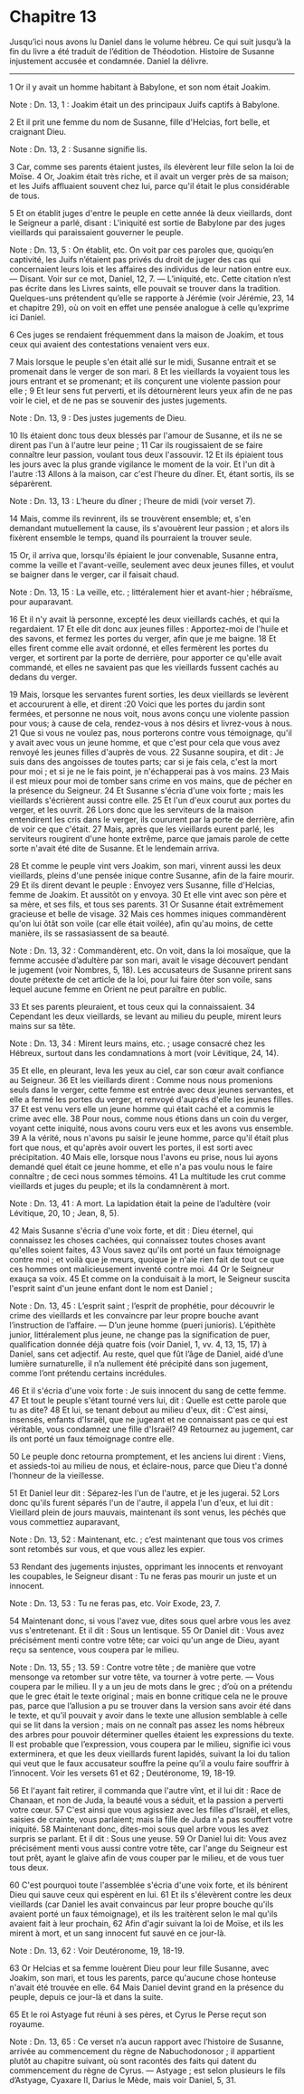 # Chapitre 13

Jusqu’ici nous avons lu Daniel dans le volume hébreu. Ce qui suit jusqu’à la fin du livre a été traduit de l’édition de Théodotion.
Histoire de Susanne injustement accusée et condamnée.
Daniel la délivre.

***

1 Or il y avait un homme habitant à Babylone, et son nom était Joakim.

<span class="bible-note">Note : </span> Dn. 13, 1 : Joakim était un des principaux Juifs captifs à Babylone.

2 Et il prit une femme du nom de Susanne, fille d'Helcias, fort belle, et craignant Dieu.

<span class="bible-note">Note : </span> Dn. 13, 2 : Susanne signifie lis.

3 Car, comme ses parents étaient justes, ils élevèrent leur fille selon la loi de Moïse. 4 Or, Joakim était très riche, et il avait un verger près de sa maison; et les Juifs affluaient souvent chez lui, parce qu'il était le plus considérable de tous.


5 Et on établit juges d'entre le peuple en cette année là deux vieillards, dont le Seigneur a parlé, disant : L'iniquité est sortie de Babylone par des juges vieillards qui paraissaient gouverner le peuple.

<span class="bible-note">Note : </span> Dn. 13, 5 : On établit, etc. On voit par ces paroles que, quoiqu’en captivité, les Juifs n’étaient pas privés du droit de juger des cas qui concernaient leurs lois et les affaires des individus de leur nation entre eux. ― Disant. Voir sur ce mot, Daniel, 12, 7. ― L’iniquité, etc. Cette citation n’est pas écrite dans les Livres saints, elle pouvait se trouver dans la tradition. Quelques-uns prétendent qu’elle se rapporte à Jérémie (voir Jérémie, 23, 14 et chapitre 29), où on voit en effet une pensée analogue à celle qu’exprime ici Daniel.

6 Ces juges se rendaient fréquemment dans la maison de Joakim, et tous ceux qui avaient des contestations venaient vers eux.

7 Mais lorsque le peuple s'en était allé sur le midi, Susanne entrait et se promenait dans le verger de son mari. 8 Et les vieillards la voyaient tous les jours entrant et se promenant; et ils conçurent une violente passion pour elle ; 9 Et leur sens fut perverti, et ils détournèrent leurs yeux afin de ne pas voir le ciel, et de ne pas se souvenir des justes jugements.

<span class="bible-note">Note : </span> Dn. 13, 9 : Des justes jugements de Dieu.

10 Ils étaient donc tous deux blessés par l'amour de Susanne, et ils ne se dirent pas l'un à l'autre leur peine ; 11 Car ils rougissaient de se faire connaître leur passion, voulant tous deux l'assouvir. 12 Et ils épiaient tous les jours avec la plus grande vigilance le moment de la voir. Et l'un dit à l'autre :13 Allons à la maison, car c'est l'heure du dîner. Et, étant sortis, ils se séparèrent.

<span class="bible-note">Note : </span> Dn. 13, 13 : L’heure du dîner ; l’heure de midi (voir verset 7).

14 Mais, comme ils revinrent, ils se trouvèrent ensemble; et, s'en demandant mutuellement la cause, ils s'avouèrent leur passion ; et alors ils fixèrent ensemble le temps, quand ils pourraient la trouver seule.


15 Or, il arriva que, lorsqu'ils épiaient le jour convenable, Susanne entra, comme la veille et l'avant-veille, seulement avec deux jeunes filles, et voulut se baigner dans le verger, car il faisait chaud.

<span class="bible-note">Note : </span> Dn. 13, 15 : La veille, etc. ; littéralement hier et avant-hier ; hébraïsme, pour auparavant.

16 Et il n'y avait là personne, excepté les deux vieillards cachés, et qui la regardaient. 17 Et elle dit donc aux jeunes filles : Apportez-moi de l'huile et des savons, et fermez les portes du verger, afin que je me baigne. 18 Et elles firent comme elle avait ordonné, et elles fermèrent les portes du verger, et sortirent par la porte de derrière, pour apporter ce qu'elle avait commandé, et elles ne savaient pas que les vieillards fussent cachés au dedans du verger.


19 Mais, lorsque les servantes furent sorties, les deux vieillards se levèrent et accoururent à elle, et dirent :20 Voici que les portes du jardin sont fermées, et personne ne nous voit, nous avons conçu une violente passion pour vous; à cause de cela, rendez-vous à nos désirs et livrez-vous à nous. 21 Que si vous ne voulez pas, nous porterons contre vous témoignage, qu'il y avait avec vous un jeune homme, et que c'est pour cela que vous avez renvoyé les jeunes filles d'auprès de vous. 22 Susanne soupira, et dit : Je suis dans des angoisses de toutes parts; car si je fais cela, c'est la mort pour moi ; et si je ne le fais point, je n'échapperai pas à vos mains. 23 Mais il est mieux pour moi de tomber sans crime en vos mains, que de pécher en la présence du Seigneur. 24 Et Susanne s'écria d'une voix forte ; mais les vieillards s'écrièrent aussi contre elle. 25 Et l'un d'eux courut aux portes du verger, et les ouvrit. 26 Lors donc que les serviteurs de la maison entendirent les cris dans le verger, ils coururent par
la porte de derrière, afin de voir ce que c'était. 27 Mais, après que les vieillards eurent parlé, les serviteurs rougirent d'une honte extrême, parce que jamais parole de cette sorte n'avait été dite de Susanne. Et le lendemain arriva.


28 Et comme le peuple vint vers Joakim, son mari, vinrent aussi les deux vieillards, pleins d'une pensée inique contre Susanne, afin de la faire mourir. 29 Et ils dirent devant le peuple : Envoyez vers Susanne, fille d'Helcias, femme de Joakim. Et aussitôt on y envoya. 30 Et elle vint avec son père et sa mère, et ses fils, et tous ses parents. 31 Or Susanne était extrêmement gracieuse et belle de visage. 32 Mais ces hommes iniques commandèrent qu'on lui ôtât son voile (car elle était voilée), afin qu'au moins, de cette manière, ils se rassasiassent de sa beauté.

<span class="bible-note">Note : </span> Dn. 13, 32 : Commandèrent, etc. On voit, dans la loi mosaïque, que la femme accusée d’adultère par son mari, avait le visage découvert pendant le jugement (voir Nombres, 5, 18). Les accusateurs de Susanne prirent sans doute prétexte de cet article de la loi, pour lui faire ôter son voile, sans lequel aucune femme en Orient ne peut paraître en public.

33 Et ses parents pleuraient, et tous ceux qui la connaissaient. 34 Cependant les deux vieillards, se levant au milieu du peuple, mirent leurs mains sur sa tête.

<span class="bible-note">Note : </span> Dn. 13, 34 : Mirent leurs mains, etc. ; usage consacré chez les Hébreux, surtout dans les condamnations à mort (voir Lévitique, 24, 14).

35 Et elle, en pleurant, leva les yeux au ciel, car son cœur avait confiance au Seigneur. 36 Et les vieillards dirent : Comme nous nous promenions seuls dans le verger, cette femme est entrée avec deux jeunes servantes, et elle a fermé les portes du verger, et renvoyé d'auprès d'elle les jeunes filles. 37 Et est venu vers elle un jeune homme qui était caché et a commis le crime avec elle. 38 Pour nous, comme nous étions dans un coin du verger, voyant cette iniquité, nous avons couru vers eux et les avons vus ensemble. 39 A la vérité, nous n'avons pu saisir le jeune homme, parce qu'il était plus fort que nous, et qu'après avoir ouvert les portes, il est sorti avec précipitation. 40 Mais elle, lorsque nous l'avons eu prise, nous lui ayons demandé quel était ce jeune homme, et elle n'a pas voulu nous le faire connaître ; de ceci nous sommes témoins. 41 La multitude les crut comme vieillards et juges du peuple; et ils la condamnèrent à mort.

<span class="bible-note">Note : </span> Dn. 13, 41 : A mort. La lapidation était la peine de l’adultère (voir Lévitique, 20, 10 ; Jean, 8, 5).


42 Mais Susanne s'écria d'une voix forte, et dit : Dieu éternel, qui connaissez les choses cachées, qui connaissez toutes choses avant qu'elles soient faites, 43 Vous savez qu'ils ont porté un faux témoignage contre moi ; et voilà que je meurs, quoique je n'aie rien fait de tout ce que ces hommes ont malicieusement inventé contre moi. 44 Or le Seigneur exauça sa voix. 45 Et comme on la conduisait à la mort, le Seigneur suscita l'esprit saint d'un jeune enfant dont le nom est Daniel ;

<span class="bible-note">Note : </span> Dn. 13, 45 : L’esprit saint ; l’esprit de prophétie, pour découvrir le crime des vieillards et les convaincre par leur propre bouche avant l’instruction de l’affaire. ― D’un jeune homme (pueri junioris). L’épithète junior, littéralement plus jeune, ne change pas la signification de puer, qualification donnée déjà quatre fois (voir Daniel, 1, vv. 4, 13, 15, 17) à Daniel, sans cet adjectif. Au reste, quel que fût l’âge de Daniel, aidé d’une lumière surnaturelle, il n’a nullement été précipité dans son jugement, comme l’ont prétendu certains incrédules.

46 Et il s'écria d'une voix forte : Je suis innocent du sang de cette femme. 47 Et tout le peuple s'étant tourné vers lui, dit : Quelle est cette parole que tu as dite? 48 Et lui, se tenant debout au milieu d'eux, dit : C'est ainsi, insensés, enfants d'Israël, que ne jugeant et ne connaissant pas ce qui est véritable, vous condamnez une fille d'Israël? 49 Retournez au jugement, car ils ont porté un faux témoignage contre elle.


50 Le peuple donc retourna promptement, et les anciens lui dirent : Viens, et assieds-toi au milieu de nous, et éclaire-nous, parce que Dieu t'a donné l'honneur de la vieillesse.

51 Et Daniel leur dit : Séparez-les l'un de l'autre, et je les jugerai. 52 Lors donc qu'ils furent séparés l'un de l'autre, il appela l'un d'eux, et lui dit : Vieillard plein de jours mauvais, maintenant ils sont venus, les péchés que vous commettiez auparavant,

<span class="bible-note">Note : </span> Dn. 13, 52 : Maintenant, etc. ; c’est maintenant que tous vos crimes sont retombés sur vous, et que vous allez les expier.

53 Rendant des jugements injustes, opprimant les innocents et renvoyant les coupables, le Seigneur disant : Tu ne feras pas mourir un juste et un innocent.

<span class="bible-note">Note : </span> Dn. 13, 53 : Tu ne feras pas, etc. Voir Exode, 23, 7.

54 Maintenant donc, si vous l'avez vue, dites sous quel arbre vous les avez vus s'entretenant. Et il dit : Sous un lentisque. 55 Or Daniel dit : Vous avez précisément menti contre votre tête; car voici qu'un ange de Dieu, ayant reçu sa sentence, vous coupera par le milieu.

<span class="bible-note">Note : </span> Dn. 13, 55 ; 13. 59 : Contre votre tête ; de manière que votre mensonge va retomber sur votre tête, va tourner à votre perte. ― Vous coupera par le milieu. Il y a un jeu de mots dans le grec ; d’où on a prétendu que le grec était le texte original ; mais en bonne critique cela ne le prouve pas, parce que l’allusion a pu se trouver dans la version sans avoir été dans le texte, et qu’il pouvait y avoir dans le texte une allusion semblable à celle qui se lit dans la version ; mais on ne connaît pas assez les noms hébreux des arbres pour pouvoir déterminer quelles étaient les expressions du texte. Il est probable que l’expression, vous coupera par le milieu, signifie ici vous exterminera, et que les deux vieillards furent lapidés, suivant la loi du talion qui veut que le faux accusateur souffre la peine qu’il a voulu faire souffrir à l’innocent. Voir les versets 61 et 62 ; Deutéronome, 19, 18-19.

56 Et l'ayant fait retirer, il commanda que l'autre vînt, et il lui dit : Race de Chanaan, et non de Juda, la beauté vous a séduit, et la passion a perverti votre cœur. 57 C'est ainsi que vous agissiez avec les filles d'Israël, et elles, saisies de crainte, vous parlaient; mais la fille de Juda n'a pas souffert votre iniquité. 58 Maintenant donc, dites-moi sous quel arbre vous les avez surpris se parlant. Et il dit : Sous une yeuse. 59 Or Daniel lui dit: Vous avez précisément menti vous aussi contre votre tête, car l'ange du Seigneur est tout prêt, ayant le glaive afin de vous couper par le milieu, et de vous tuer tous deux.


60 C'est pourquoi toute l'assemblée s'écria d'une voix forte, et ils bénirent Dieu qui sauve ceux qui espèrent en lui. 61 Et ils s'élevèrent contre les deux vieillards (car Daniel les avait convaincus par leur propre bouche qu'ils avaient porté un faux témoignage), et ils les traitèrent selon le mal qu'ils avaient fait à leur prochain, 62 Afin d'agir suivant la loi de Moïse, et ils les mirent à mort, et un sang innocent fut sauvé en ce jour-là.

<span class="bible-note">Note : </span> Dn. 13, 62 : Voir Deutéronome, 19, 18-19.

63 Or Helcias et sa femme louèrent Dieu pour leur fille Susanne, avec Joakim, son mari, et tous les parents, parce qu'aucune chose honteuse n'avait été trouvée en elle. 64 Mais Daniel devint grand en la présence du peuple, depuis ce jour-là et dans la suite.


65 Et le roi Astyage fut réuni à ses pères, et Cyrus le Perse reçut son royaume.

<span class="bible-note">Note : </span> Dn. 13, 65 : Ce verset n’a aucun rapport avec l’histoire de Susanne, arrivée au commencement du règne de Nabuchodonosor ; il appartient plutôt au chapitre suivant, où sont racontés des faits qui datent du commencement du règne de Cyrus. ― Astyage ; est selon plusieurs le fils d’Astyage, Cyaxare II, Darius le Mède, mais voir Daniel, 5, 31.

